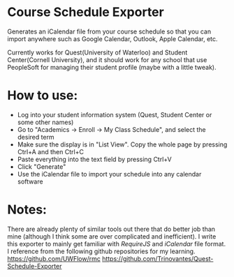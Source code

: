 # Course Schedule Exporter
Generates an iCalendar file from your course schedule so that you can import anywhere such as Google Calendar, Outlook, Apple Calendar, etc.

Currently works for Quest(University of Waterloo) and Student Center(Cornell University), and it should work for any school that use PeopleSoft for managing their student profile (maybe with a little tweak).

# How to use:
- Log into your student information system (Quest, Student Center or some other names)
- Go to "Academics -> Enroll -> My Class Schedule", and select the desired term
- Make sure the display is in "List View". Copy the whole page by pressing Ctrl+A and then Ctrl+C
- Paste everything into the text field by pressing Ctrl+V
- Click "Generate"
- Use the iCalendar file to import your schedule into any calendar software

# Notes:
There are already plenty of similar tools out there that do better job than mine (although I think some are over complicated and inefficient). I write this exporter to mainly get familiar with *RequireJS* and *iCalendar* file format. I reference from the following github repositories for my learning.
https://github.com/UWFlow/rmc
https://github.com/Trinovantes/Quest-Schedule-Exporter
